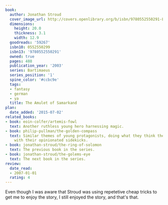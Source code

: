 ```yaml
---
book:
  author: Jonathan Stroud
  cover_image_url: http://covers.openlibrary.org/b/isbn/9780552550291-L.jpg
  dimensions:
    height: 20.0
    thickness: 3.1
    width: 12.9
  goodreads: '59267'
  isbn10: 0552550299
  isbn13: '9780552550291'
  owned: true
  pages: 488
  publication_year: '2003'
  series: Bartimaeus
  series_position: '1'
  spine_color: '#ccbc9e'
  tags:
  - fantasy
  - german
  - ya
  title: The Amulet of Samarkand
plan:
  date_added: '2015-07-02'
related_books:
- book: eoin-colfer/artemis-fowl
  text: Another ruthless young hero harnessing magic.
- book: philip-pullman/the-golden-compass
  text: Similar themes of young protagonists, doing what they think they have to do,
    with their opinionated sidekicks.
- book: jonathan-stroud/the-ring-of-solomon
  text: The previous book in the series.
- book: jonathan-stroud/the-golems-eye
  text: The next book in the series.
review:
  date_read:
  - 2007-01-01
  rating: 4
---
```


Even though I was aware that Stroud was using repetetive cheap tricks to get me to enjoy the story, I still enjoyed the
story, and that's that.

